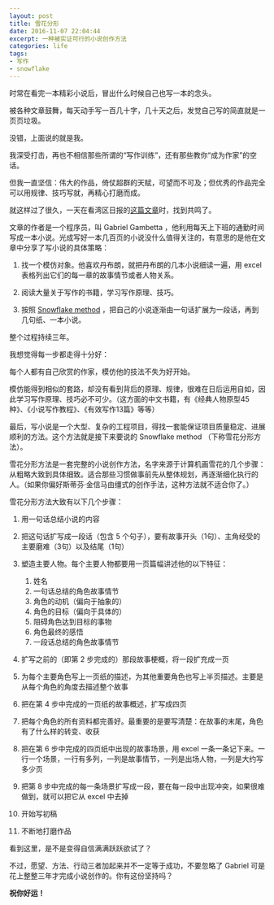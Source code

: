 ```yaml
---
layout: post
title: 雪花分形
date: 2016-11-07 22:04:44
excerpt: 一种被实证可行的小说创作方法
categories: life
tags:
- 写作
- snowflake
---
```


时常在看完一本精彩小说后，冒出什么时候自己也写一本的念头。

被各种文章鼓舞，每天动手写一百几十字，几十天之后，发觉自己写的简直就是一页页垃圾。

没错，上面说的就是我。

我深受打击，再也不相信那些所谓的“写作训练”，还有那些教你“成为作家”的空话。

但我一直坚信：伟大的作品，倚仗超群的天赋，可望而不可及；但优秀的作品完全可以用规律、技巧写就，再精心打磨而成。

就这样过了很久，一天在看湾区日报的[这篇文章](https://medium.com/@gabrielgambetta/how-i-wrote-my-first-novel-during-my-daily-commute-e1d02c9447b9)时，找到共鸣了。

文章的作者是一个程序员，叫 Gabriel Gambetta ，他利用每天上下班的通勤时间写成一本小说。光成写好一本几百页的小说没什么值得关注的，有意思的是他在文章中分享了写小说的具体策略：

1. 找一个模仿对象。他喜欢丹布朗，就把丹布朗的几本小说细读一遍，用 excel 表格列出它们的每一章的故事情节或者人物关系。

2. 阅读大量关于写作的书籍，学习写作原理、技巧。

3. 按照 [Snowflake method](http://www.advancedfictionwriting.com/articles/snowflake-method/) ，把自己的小说逐渐由一句话扩展为一段话，再到几句纸、一本小说。

整个过程持续三年。

我想觉得每一步都走得十分好：

每个人都有自己欣赏的作家，模仿他的技法不失为好开始。

模仿能得到相似的套路，却没有看到背后的原理、规律，很难在日后运用自如，因此学习写作原理、技巧必不可少。（这方面的中文书籍，有《经典人物原型45种》、《小说写作教程》、《有效写作13篇》等等）

最后，写小说是一个大型、复杂的工程项目，得找一套能保证项目质量稳定、进展顺利的方法。这个方法就是接下来要说的 Snowflake method （下称雪花分形方法）。

雪花分形方法是一套完整的小说创作方法，名字来源于计算机画雪花的几个步骤：从粗略大致到具体细致。适合那些习惯做事前先从整体规划，再逐渐细化执行的人。（如果你偏好斯蒂芬·金信马由缰式的创作手法，这种方法就不适合你了。）

雪花分形方法大致有以下几个步骤：

1. 用一句话总结小说的内容

2. 把这句话扩写成一段话（包含 5 个句子），要有故事开头（1句）、主角经受的主要磨难（3句）以及结尾（1句）

3. 塑造主要人物。每个主要人物都要用一页篇幅讲述他的以下特征：
    1. 姓名
    2. 一句话总结的角色故事情节
    3. 角色的动机（偏向于抽象的）
    4. 角色的目标（偏向于具体的）
    5. 阻碍角色达到目标的事物
    6. 角色最终的感悟
    7. 一段话总结的角色故事情节

4. 扩写之前的（即第 2 步完成的）那段故事梗概，将一段扩充成一页

5. 为每个主要角色写上一页纸的描述，为其他重要角色也写上半页描述。主要是从每个角色的角度去描述整个故事

6. 把在第 4 步中完成的一页纸的故事概述，扩写成四页

7. 把每个角色的所有资料都完善好。最重要的是要写清楚：在故事的末尾，角色有了什么样的转变、收获

8. 把在第 6 步中完成的四页纸中出现的故事场景，用 excel 一条一条记下来。一行一个场景，一行有多列，一列是故事情节，一列是出场人物，一列是大约写多少页

9. 把第 8 步中完成的每一条场景扩写成一段，要在每一段中出现冲突，如果很难做到，就可以把它从 excel 中去掉

10. 开始写初稿

11. 不断地打磨作品


看到这里，是不是变得自信满满跃跃欲试了？

不过，愿望、方法、行动三者加起来并不一定等于成功，不要忽略了 Gabriel 可是花上整整三年才完成小说创作的。你有这份坚持吗？

**祝你好运！**
